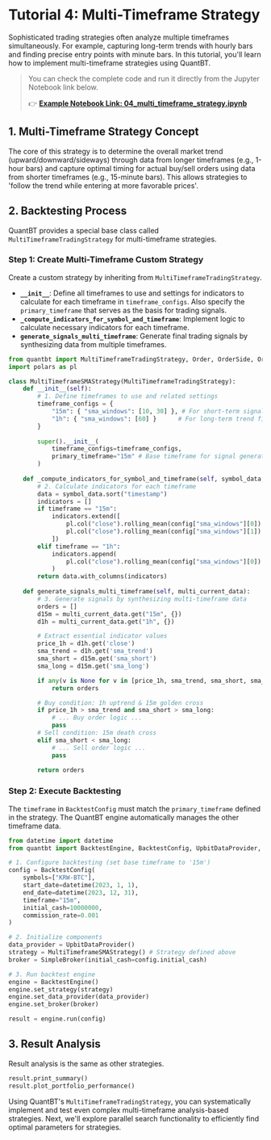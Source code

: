 # Tutorial 4: Multi-Timeframe Strategy

Sophisticated trading strategies often analyze multiple timeframes simultaneously. For example, capturing long-term trends with hourly bars and finding precise entry points with minute bars. In this tutorial, you'll learn how to implement multi-timeframe strategies using QuantBT.

> You can check the complete code and run it directly from the Jupyter Notebook link below.
>
> 👉 **[Example Notebook Link: 04_multi_timeframe_strategy.ipynb](../examples/04_multi_timeframe_strategy.ipynb)**

## 1. Multi-Timeframe Strategy Concept

The core of this strategy is to determine the overall market trend (upward/downward/sideways) through data from longer timeframes (e.g., 1-hour bars) and capture optimal timing for actual buy/sell orders using data from shorter timeframes (e.g., 15-minute bars). This allows strategies to 'follow the trend while entering at more favorable prices'.

## 2. Backtesting Process

QuantBT provides a special base class called `MultiTimeframeTradingStrategy` for multi-timeframe strategies.

### Step 1: Create Multi-Timeframe Custom Strategy

Create a custom strategy by inheriting from `MultiTimeframeTradingStrategy`.

- **`__init__`**: Define all timeframes to use and settings for indicators to calculate for each timeframe in `timeframe_configs`. Also specify the `primary_timeframe` that serves as the basis for trading signals.
- **`_compute_indicators_for_symbol_and_timeframe`**: Implement logic to calculate necessary indicators for each timeframe.
- **`generate_signals_multi_timeframe`**: Generate final trading signals by synthesizing data from multiple timeframes.

```python
from quantbt import MultiTimeframeTradingStrategy, Order, OrderSide, OrderType
import polars as pl

class MultiTimeframeSMAStrategy(MultiTimeframeTradingStrategy):
    def __init__(self):
        # 1. Define timeframes to use and related settings
        timeframe_configs = {
            "15m": { "sma_windows": [10, 30] }, # For short-term signals
            "1h": { "sma_windows": [60] }      # For long-term trend filter
        }
        
        super().__init__(
            timeframe_configs=timeframe_configs,
            primary_timeframe="15m" # Base timeframe for signal generation
        )
        
    def _compute_indicators_for_symbol_and_timeframe(self, symbol_data, timeframe, config):
        # 2. Calculate indicators for each timeframe
        data = symbol_data.sort("timestamp")
        indicators = []
        if timeframe == "15m":
            indicators.extend([
                pl.col("close").rolling_mean(config["sma_windows"][0]).alias("sma_short"),
                pl.col("close").rolling_mean(config["sma_windows"][1]).alias("sma_long")
            ])
        elif timeframe == "1h":
            indicators.append(
                pl.col("close").rolling_mean(config["sma_windows"][0]).alias("sma_trend")
            )
        return data.with_columns(indicators)
    
    def generate_signals_multi_timeframe(self, multi_current_data):
        # 3. Generate signals by synthesizing multi-timeframe data
        orders = []
        d15m = multi_current_data.get("15m", {})
        d1h = multi_current_data.get("1h", {})

        # Extract essential indicator values
        price_1h = d1h.get('close')
        sma_trend = d1h.get('sma_trend')
        sma_short = d15m.get('sma_short')
        sma_long = d15m.get('sma_long')

        if any(v is None for v in [price_1h, sma_trend, sma_short, sma_long]):
            return orders

        # Buy condition: 1h uptrend & 15m golden cross
        if price_1h > sma_trend and sma_short > sma_long:
            # ... Buy order logic ...
            pass
        # Sell condition: 15m death cross
        elif sma_short < sma_long:
            # ... Sell order logic ...
            pass
            
        return orders
```

### Step 2: Execute Backtesting

The `timeframe` in `BacktestConfig` must match the `primary_timeframe` defined in the strategy. The QuantBT engine automatically manages the other timeframe data.

```python
from datetime import datetime
from quantbt import BacktestEngine, BacktestConfig, UpbitDataProvider, SimpleBroker

# 1. Configure backtesting (set base timeframe to '15m')
config = BacktestConfig(
    symbols=["KRW-BTC"],
    start_date=datetime(2023, 1, 1),
    end_date=datetime(2023, 12, 31),
    timeframe="15m",
    initial_cash=10000000,
    commission_rate=0.001
)

# 2. Initialize components
data_provider = UpbitDataProvider()
strategy = MultiTimeframeSMAStrategy() # Strategy defined above
broker = SimpleBroker(initial_cash=config.initial_cash)

# 3. Run backtest engine
engine = BacktestEngine()
engine.set_strategy(strategy)
engine.set_data_provider(data_provider)
engine.set_broker(broker)

result = engine.run(config)
```

## 3. Result Analysis

Result analysis is the same as other strategies.

```python
result.print_summary()
result.plot_portfolio_performance()
```

Using QuantBT's `MultiTimeframeTradingStrategy`, you can systematically implement and test even complex multi-timeframe analysis-based strategies. Next, we'll explore parallel search functionality to efficiently find optimal parameters for strategies. 
